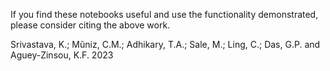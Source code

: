 If you find these notebooks useful and use the functionality demonstrated, please consider citing the above work.

Srivastava, K.; Mũniz, C.M.; Adhikary, T.A.; Sale, M.; Ling, C.; Das, G.P. and Aguey-Zinsou, K.F. 2023
